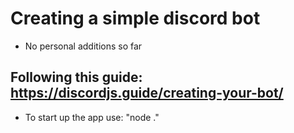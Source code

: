 # Creating a simple discord bot
- No personal additions so far

## Following this guide: https://discordjs.guide/creating-your-bot/
- To start up the app use: "node ."